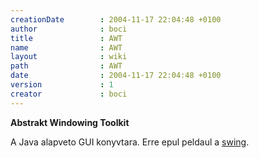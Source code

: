 ```yaml
---
creationDate        : 2004-11-17 22:04:48 +0100 
author              : boci 
title               : AWT 
name                : AWT 
layout              : wiki 
path                : AWT 
date                : 2004-11-17 22:04:48 +0100 
version             : 1 
creator             : boci 
---
```

__Abstrakt Windowing Toolkit__

A Java alapveto GUI konyvtara. Erre epul peldaul a [swing](Swing.html).

